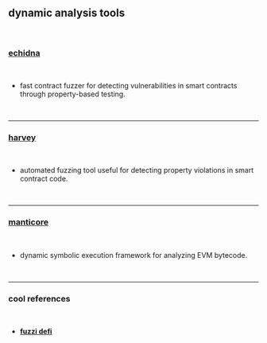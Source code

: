 ## dynamic analysis tools

<br>

### [echidna](https://github.com/crytic/echidna/)

<br>

* fast contract fuzzer for detecting vulnerabilities in smart contracts through property-based testing.

<br>

---

### [harvey](https://consensys.net/diligence/fuzzing/)

<br>

* automated fuzzing tool useful for detecting property violations in smart contract code.

<br>

---

### [manticore](https://github.com/trailofbits/manticore)

<br>

* dynamic symbolic execution framework for analyzing EVM bytecode.

<br>

---

### cool references

<br>

* **[fuzzi defi](https://github.com/0xNazgul/fuzzydefi/tree/main)**
